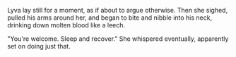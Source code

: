 Lyva lay still for a moment, as if about to argue otherwise. Then she sighed, pulled his arms around her, and began to bite and nibble into his neck, drinking down molten blood like a leech.     

"You're welcome. Sleep and recover." She whispered eventually, apparently set on doing just that.